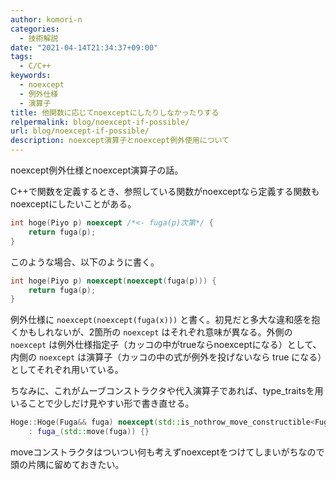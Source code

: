 ```yaml
---
author: komori-n
categories:
  - 技術解説
date: "2021-04-14T21:34:37+09:00"
tags:
  - C/C++
keywords:
  - noexcept
  - 例外仕様
  - 演算子
title: 他関数に応じてnoexceptにしたりしなかったりする
relpermalink: blog/noexcept-if-possible/
url: blog/noexcept-if-possible/
description: noexcept演算子とnoexcept例外使用について
---
```


noexcept例外仕様とnoexcept演算子の話。

C++で関数を定義するとき、参照している関数がnoexceptなら定義する関数もnoexceptにしたいことがある。

```cpp
int hoge(Piyo p) noexcept /*<- fuga(p)次第*/ {
    return fuga(p);
}
```

このような場合、以下のように書く。

```cpp
int hoge(Piyo p) noexcept(noexcept(fuga(p))) {
    return fuga(p);
}
```

例外仕様に `noexcept(noexcept(fuga(x)))` と書く。初見だと多大な違和感を抱くかもしれないが、2箇所の `noexcept` はそれぞれ意味が異なる。外側の `noexcept` は例外仕様指定子（カッコの中がtrueならnoexceptになる）として、内側の `noexcept` は演算子（カッコの中の式が例外を投げないなら true になる）としてそれぞれ用いている。

ちなみに、これがムーブコンストラクタや代入演算子であれば、type_traitsを用いることで少しだけ見やすい形で書き直せる。

```cpp
Hoge::Hoge(Fuga&& fuga) noexcept(std::is_nothrow_move_constructible<Fuga>::value)  // Fugaがnoexceptでmove構築可能ならこのメソッドもnoexcept
    : fuga_(std::move(fuga)) {}
```

moveコンストラクタはついつい何も考えずnoexceptをつけてしまいがちなので頭の片隅に留めておきたい。
